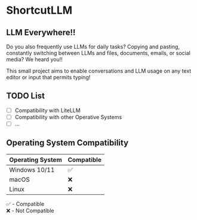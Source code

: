 # ShortcutLLM
## LLM Everywhere!!
Do you also frequently use LLMs for daily tasks? Copying and pasting, constantly switching between LLMs and files, documents, emails, or social media?
We heard you!!  

This small project aims to enable conversations and LLM usage on any text editor or input that permits typing!

## TODO List
- [ ] Compatibility with LiteLLM
- [ ] Compatibility with other Operative Systems
- [ ] ...

## Operating System Compatibility

| Operating System | Compatible |
|------------------|------------|
| Windows 10/11    | ✅         |
| macOS            | ❌         |
| Linux            | ❌         |

✅ - Compatible  
❌ - Not Compatible
